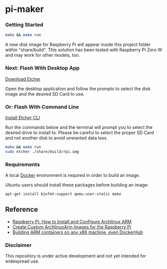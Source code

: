 
# pi-maker

### Getting Started

```bash
make && make run
```

A new disk image for Raspberry Pi will appear inside this project folder within "share/build". This solution has been tested with Raspberry Pi Zero W and may work for other models, too. 


### Next: Flash With Desktop App

[Download Etcher](http://etcher.io)

Open the desktop application and follow the prompts to select the disk image and the desired SD Card to use.

### Or: Flash With Command Line

[Install Etcher CLI](https://etcher.io/cli/)

Run the commands below and the terminal will prompt you to select the desired drive to install to. Please be careful to select the proper SD Card and not another disk to avoid unwanted data loss.

```bash
make && make run
sudo etcher ./share/build/rpi.img
```


### Requirements

A local [Docker](https://www.docker.com/community-edition) environment is required in order to build an image.

Ubuntu users should install these packages before building an image:
```bash
apt-get install binfmt-support qemu-user-static make
```


## Reference
- [Raspberry Pi: How to Install and Configure Archlinux ARM](http://populationinversion.com/posts/raspberrypi-install-and-configure-archlinux-arm/)
- [Create Custom ArchlinuxArm Images for the Raspberry Pi](https://disconnected.systems/blog/raspberry-pi-archlinuxarm-setup)
- [Building ARM containers on any x86 machine, even DockerHub](https://resin.io/blog/building-arm-containers-on-any-x86-machine-even-dockerhub/)

### Disclaimer
This repository is under active development and not yet intended for widespread use.